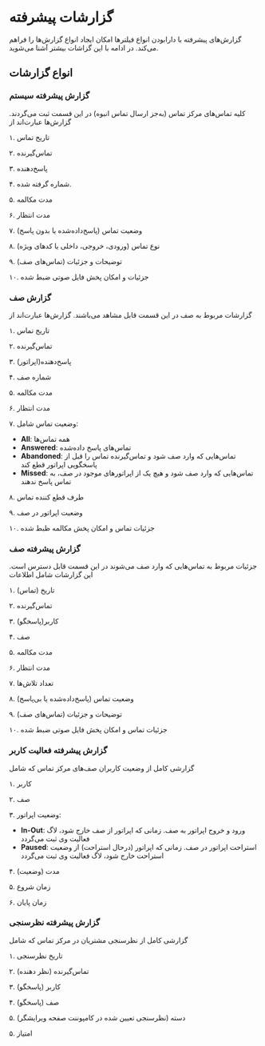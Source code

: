 

# گزارشات پیشرفته

گزارش‌‌های پیشرفته با دارا‌‌بودن انواع فیلتر‌‌ها امكان ایجاد انواع گزارش‌‌ها را فراهم می‌كند. در ادامه با این گزاشات بیشتر آشنا می‌‌شوید.

## انواع گزارشات

### گزارش پیشرفته سیستم
كلیه تماس‌‌های مركز تماس (به‌‌جز ارسال تماس انبوه) در این قسمت ثبت می‌گردند. گزارش‌‌ها عبارت‌اند از

۱. تاریخ تماس

۲. تماس‌گیرنده

۳. پاسخ‌‌دهنده

۴. شماره گرفته شده.

۵. مدت مکالمه

۶. مدت انتظار

۷. وضعیت تماس (پاسخ‌‌داده‌‌شده یا بدون پاسخ)

۸. نوع تماس (ورودی، خروجی، داخلی یا کدهای ویژه)

۹. توضیحات و جزئیات (تماس‌‌های صف)

۱۰. جزئیات و امكان پخش فایل صوتی ضبط‌ شده

### گزارش صف 
گزارشات مربوط به صف در این قسمت قابل مشاهد می‌باشند. گزارش‌ها عبارت‌اند از

۱. تاریخ تماس

۲. تماس‌گیرنده

۳. پاسخ‌‌دهنده(اپراتور)

۴. شماره صف

۵. مدت مکالمه 

۶. مدت انتظار

۷. وضعیت تماس  شامل:
- **All**: همه تماس‌‌ها
- **Answered**: تماس‌‌های پاسخ‌ داده‌‌شده
- **Abandoned**: تماس‌هایی که وارد صف شود و تماس‌گیرنده تماس را قبل از پاسخگویی اپراتور قطع کند
- **Missed**: تماس‌هایی که وارد صف شود و هیچ یک از اپراتورهای موجود در صف، به تماس پاسخ ندهند

۸. طرف قطع کننده تماس

۹. وضعیت اپراتور در صف

۱۰. جزئیات تماس و امکان پخش مکالمه ظبط شده

### گزارش پیشرفته صف
جزئیات مربوط به تماس‌‌هایی كه وارد صف می‌شوند در این قسمت قابل دسترس است. این گزارشات شامل اطلاعات

۱. تاریخ (تماس)

۲. تماس‌‌گیرنده

۳. کاربر(پاسخگو)

۴. صف

۵. مدت مکالمه

۶. مدت انتظار

۷. تعداد تلاش‌‌ها

۸. وضعیت تماس (پاسخ‌‌داده‌‌شده یا بی‌پاسخ)

۹. توضیحات و جزئیات (تماس‌‌های صف)

۱۰. جزئیات تماس و امكان پخش فایل صوتی ضبط شده

### گزارش پیشرفته فعالیت كاربر 
گزارشی کامل از وضعیت کاربران صف‌‌های مرکز تماس که شامل

۱. کاربر

۲. صف

۳. وضعیت اپراتور:
- **In-Out**: ورود و خروج اپراتور به صف. زمانی که اپراتور از صف خارج شود، لاگ فعالیت وی ثبت می‌‌گردد
- **Paused**: استراحت اپراتور در صف. زمانی که اپراتور (درحال استراحت) از وضعیت استراحت خارج شود، لاگ فعالیت وی ثبت می‌‌گردد

۴. مدت (وضعیت)

۵. زمان شروع

۶. زمان پایان


### گزارش پیشرفته نظرسنجی
گزارشی کامل از نظرسنجی مشتریان در مرکز تماس که شامل

۱. تاریخ نظرسنجی

۲. تماس‌‌گیرنده (نظر دهنده)

۳. کاربر (پاسخگو)

۴. صف (پاسخگو)

۵. دسته (نظرسنجی تعیین شده در کامپوننت صفحه ویرایشگر) 

۵. امتیاز 